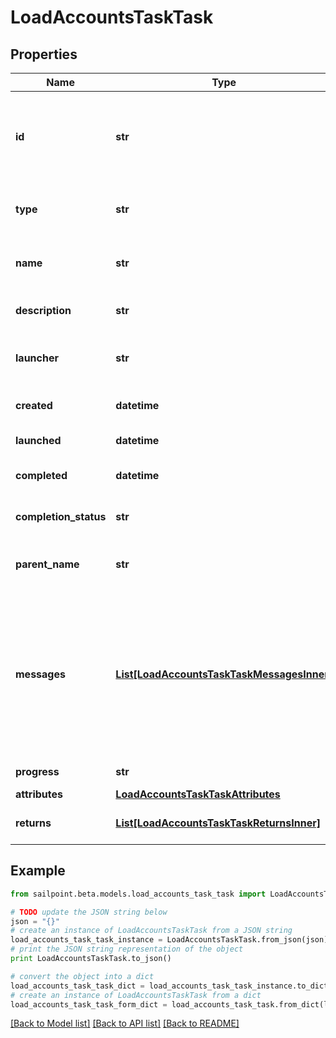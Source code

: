 # LoadAccountsTaskTask


## Properties

Name | Type | Description | Notes
------------ | ------------- | ------------- | -------------
**id** | **str** | System-generated unique ID of the task this taskStatus represents | [optional] 
**type** | **str** | Type of task this task represents | [optional] 
**name** | **str** | The name of the aggregation process | [optional] 
**description** | **str** | The description of the task | [optional] 
**launcher** | **str** | The user who initiated the task | [optional] 
**created** | **datetime** | The Task creation date | [optional] 
**launched** | **datetime** | The task start date | [optional] 
**completed** | **datetime** | The task completion date | [optional] 
**completion_status** | **str** | Task completion status. | [optional] 
**parent_name** | **str** | Name of the parent task if exists. | [optional] 
**messages** | [**List[LoadAccountsTaskTaskMessagesInner]**](LoadAccountsTaskTaskMessagesInner.md) | List of the messages dedicated to the report.  From task definition perspective here usually should be warnings or errors. | [optional] 
**progress** | **str** | Current task state. | [optional] 
**attributes** | [**LoadAccountsTaskTaskAttributes**](LoadAccountsTaskTaskAttributes.md) |  | [optional] 
**returns** | [**List[LoadAccountsTaskTaskReturnsInner]**](LoadAccountsTaskTaskReturnsInner.md) | Return values from the task | [optional] 

## Example

```python
from sailpoint.beta.models.load_accounts_task_task import LoadAccountsTaskTask

# TODO update the JSON string below
json = "{}"
# create an instance of LoadAccountsTaskTask from a JSON string
load_accounts_task_task_instance = LoadAccountsTaskTask.from_json(json)
# print the JSON string representation of the object
print LoadAccountsTaskTask.to_json()

# convert the object into a dict
load_accounts_task_task_dict = load_accounts_task_task_instance.to_dict()
# create an instance of LoadAccountsTaskTask from a dict
load_accounts_task_task_form_dict = load_accounts_task_task.from_dict(load_accounts_task_task_dict)
```
[[Back to Model list]](../README.md#documentation-for-models) [[Back to API list]](../README.md#documentation-for-api-endpoints) [[Back to README]](../README.md)


